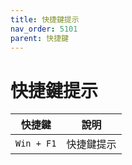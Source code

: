 ```yaml
---
title: 快捷鍵提示
nav_order: 5101
parent: 快捷鍵
---
```



# 快捷鍵提示

| 快捷鍵 | 說明 |
| --- | --- |
| `Win + F1` | 快捷鍵提示 |
